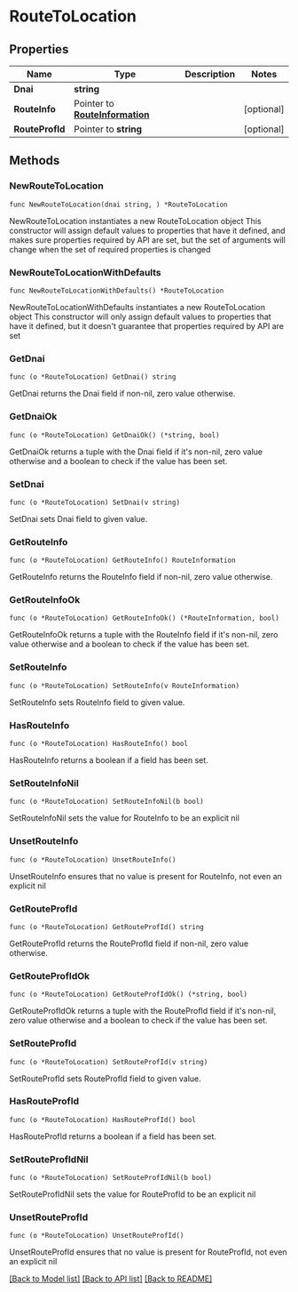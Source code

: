 # RouteToLocation

## Properties

Name | Type | Description | Notes
------------ | ------------- | ------------- | -------------
**Dnai** | **string** |  | 
**RouteInfo** | Pointer to [**RouteInformation**](RouteInformation.md) |  | [optional] 
**RouteProfId** | Pointer to **string** |  | [optional] 

## Methods

### NewRouteToLocation

`func NewRouteToLocation(dnai string, ) *RouteToLocation`

NewRouteToLocation instantiates a new RouteToLocation object
This constructor will assign default values to properties that have it defined,
and makes sure properties required by API are set, but the set of arguments
will change when the set of required properties is changed

### NewRouteToLocationWithDefaults

`func NewRouteToLocationWithDefaults() *RouteToLocation`

NewRouteToLocationWithDefaults instantiates a new RouteToLocation object
This constructor will only assign default values to properties that have it defined,
but it doesn't guarantee that properties required by API are set

### GetDnai

`func (o *RouteToLocation) GetDnai() string`

GetDnai returns the Dnai field if non-nil, zero value otherwise.

### GetDnaiOk

`func (o *RouteToLocation) GetDnaiOk() (*string, bool)`

GetDnaiOk returns a tuple with the Dnai field if it's non-nil, zero value otherwise
and a boolean to check if the value has been set.

### SetDnai

`func (o *RouteToLocation) SetDnai(v string)`

SetDnai sets Dnai field to given value.


### GetRouteInfo

`func (o *RouteToLocation) GetRouteInfo() RouteInformation`

GetRouteInfo returns the RouteInfo field if non-nil, zero value otherwise.

### GetRouteInfoOk

`func (o *RouteToLocation) GetRouteInfoOk() (*RouteInformation, bool)`

GetRouteInfoOk returns a tuple with the RouteInfo field if it's non-nil, zero value otherwise
and a boolean to check if the value has been set.

### SetRouteInfo

`func (o *RouteToLocation) SetRouteInfo(v RouteInformation)`

SetRouteInfo sets RouteInfo field to given value.

### HasRouteInfo

`func (o *RouteToLocation) HasRouteInfo() bool`

HasRouteInfo returns a boolean if a field has been set.

### SetRouteInfoNil

`func (o *RouteToLocation) SetRouteInfoNil(b bool)`

 SetRouteInfoNil sets the value for RouteInfo to be an explicit nil

### UnsetRouteInfo
`func (o *RouteToLocation) UnsetRouteInfo()`

UnsetRouteInfo ensures that no value is present for RouteInfo, not even an explicit nil
### GetRouteProfId

`func (o *RouteToLocation) GetRouteProfId() string`

GetRouteProfId returns the RouteProfId field if non-nil, zero value otherwise.

### GetRouteProfIdOk

`func (o *RouteToLocation) GetRouteProfIdOk() (*string, bool)`

GetRouteProfIdOk returns a tuple with the RouteProfId field if it's non-nil, zero value otherwise
and a boolean to check if the value has been set.

### SetRouteProfId

`func (o *RouteToLocation) SetRouteProfId(v string)`

SetRouteProfId sets RouteProfId field to given value.

### HasRouteProfId

`func (o *RouteToLocation) HasRouteProfId() bool`

HasRouteProfId returns a boolean if a field has been set.

### SetRouteProfIdNil

`func (o *RouteToLocation) SetRouteProfIdNil(b bool)`

 SetRouteProfIdNil sets the value for RouteProfId to be an explicit nil

### UnsetRouteProfId
`func (o *RouteToLocation) UnsetRouteProfId()`

UnsetRouteProfId ensures that no value is present for RouteProfId, not even an explicit nil

[[Back to Model list]](../README.md#documentation-for-models) [[Back to API list]](../README.md#documentation-for-api-endpoints) [[Back to README]](../README.md)


